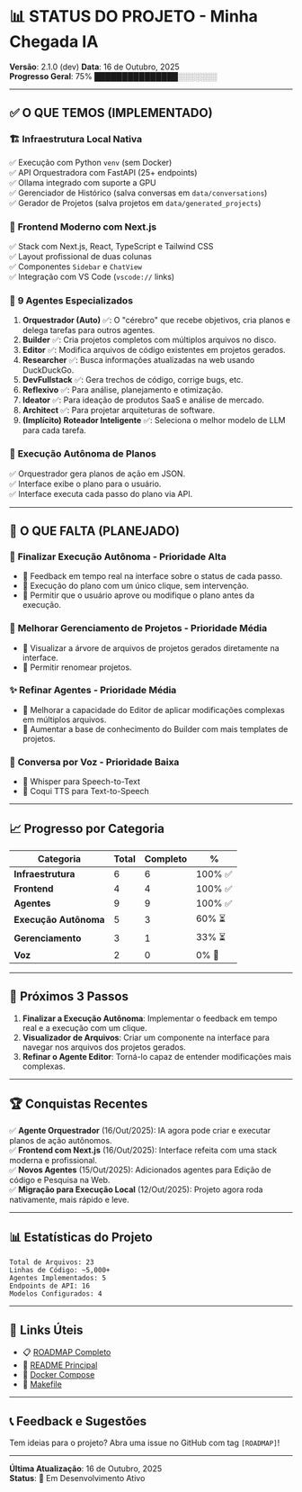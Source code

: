# 📊 STATUS DO PROJETO - Minha Chegada IA

**Versão**: 2.1.0 (dev)
**Data**: 16 de Outubro, 2025  
**Progresso Geral**: 75% ███████████████░░░░░░░

---

## ✅ O QUE TEMOS (IMPLEMENTADO)

### 🏗️ **Infraestrutura Local Nativa**
✅ Execução com Python `venv` (sem Docker)  
✅ API Orquestradora com FastAPI (25+ endpoints)  
✅ Ollama integrado com suporte a GPU  
✅ Gerenciador de Histórico (salva conversas em `data/conversations`)  
✅ Gerador de Projetos (salva projetos em `data/generated_projects`)

### 🎨 **Frontend Moderno com Next.js**
✅ Stack com Next.js, React, TypeScript e Tailwind CSS  
✅ Layout profissional de duas colunas  
✅ Componentes `Sidebar` e `ChatView`  
✅ Integração com VS Code (`vscode://` links)

### 🤖 **9 Agentes Especializados**

1.  **Orquestrador (Auto)** ✅: O "cérebro" que recebe objetivos, cria planos e delega tarefas para outros agentes.
2.  **Builder** ✅: Cria projetos completos com múltiplos arquivos no disco.
3.  **Editor** ✅: Modifica arquivos de código existentes em projetos gerados.
4.  **Researcher** ✅: Busca informações atualizadas na web usando DuckDuckGo.
5.  **DevFullstack** ✅: Gera trechos de código, corrige bugs, etc.
6.  **Reflexivo** ✅: Para análise, planejamento e otimização.
7.  **Ideator** ✅: Para ideação de produtos SaaS e análise de mercado.
8.  **Architect** ✅: Para projetar arquiteturas de software.
9.  **(Implícito) Roteador Inteligente** ✅: Seleciona o melhor modelo de LLM para cada tarefa.

### 🧠 **Execução Autônoma de Planos**
✅ Orquestrador gera planos de ação em JSON.  
✅ Interface exibe o plano para o usuário.  
✅ Interface executa cada passo do plano via API.

---

## 🚧 O QUE FALTA (PLANEJADO)

### 🚀 **Finalizar Execução Autônoma** - Prioridade Alta
- 🔲 Feedback em tempo real na interface sobre o status de cada passo.
- 🔲 Execução do plano com um único clique, sem intervenção.
- 🔲 Permitir que o usuário aprove ou modifique o plano antes da execução.

### 📂 **Melhorar Gerenciamento de Projetos** - Prioridade Média
- 🔲 Visualizar a árvore de arquivos de projetos gerados diretamente na interface.
- 🔲 Permitir renomear projetos.

### ✨ **Refinar Agentes** - Prioridade Média
- 🔲 Melhorar a capacidade do Editor de aplicar modificações complexas em múltiplos arquivos.
- 🔲 Aumentar a base de conhecimento do Builder com mais templates de projetos.

### 🎤 **Conversa por Voz** - Prioridade Baixa
- 🔲 Whisper para Speech-to-Text
- 🔲 Coqui TTS para Text-to-Speech

---

## 📈 Progresso por Categoria

| Categoria | Total | Completo | % |
|-----------|-------|----------|---|
| **Infraestrutura** | 6 | 6 | 100% ✅ |
| **Frontend** | 4 | 4 | 100% ✅ |
| **Agentes** | 9 | 9 | 100% ✅ |
| **Execução Autônoma**| 5 | 3 | 60% ⏳ |
| **Gerenciamento** | 3 | 1 | 33% ⏳ |
| **Voz** | 2 | 0 | 0% 🔲 |

---

## 🎯 Próximos 3 Passos

1.  **Finalizar a Execução Autônoma**: Implementar o feedback em tempo real e a execução com um clique.
2.  **Visualizador de Arquivos**: Criar um componente na interface para navegar nos arquivos dos projetos gerados.
3.  **Refinar o Agente Editor**: Torná-lo capaz de entender modificações mais complexas.

---

## 🏆 Conquistas Recentes

✅ **Agente Orquestrador** (16/Out/2025): IA agora pode criar e executar planos de ação autônomos.  
✅ **Frontend com Next.js** (16/Out/2025): Interface refeita com uma stack moderna e profissional.  
✅ **Novos Agentes** (15/Out/2025): Adicionados agentes para Edição de código e Pesquisa na Web.  
✅ **Migração para Execução Local** (12/Out/2025): Projeto agora roda nativamente, mais rápido e leve.

---

## 📊 Estatísticas do Projeto

```
Total de Arquivos: 23
Linhas de Código: ~5,000+
Agentes Implementados: 5
Endpoints de API: 16
Modelos Configurados: 4
```

---

## 🔗 Links Úteis

- 📋 [ROADMAP Completo](ROADMAP.md)
- 📖 [README Principal](README.md)
- 🐳 [Docker Compose](docker-compose.yml)
- 🔧 [Makefile](Makefile)

---

## 📞 Feedback e Sugestões

Tem ideias para o projeto? Abra uma issue no GitHub com tag `[ROADMAP]`!

---

**Última Atualização**: 16 de Outubro, 2025  
**Status**: 🚀 Em Desenvolvimento Ativo
